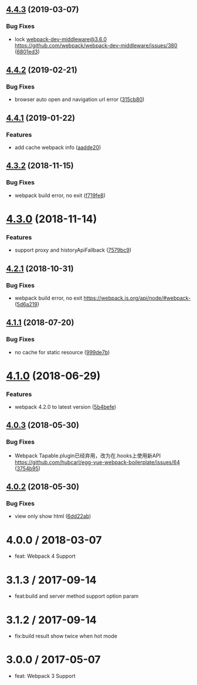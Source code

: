 <a name="4.4.3"></a>
## [4.4.3](https://github.com/hubcarl/webpack-tool/compare/4.4.2...4.4.3) (2019-03-07)


### Bug Fixes

* lock  webpack-dev-middleware@3.6.0 https://github.com/webpack/webpack-dev-middleware/issues/380 ([6801ed3](https://github.com/hubcarl/webpack-tool/commit/6801ed3))



<a name="4.4.2"></a>
## [4.4.2](https://github.com/hubcarl/webpack-tool/compare/4.4.1...4.4.2) (2019-02-21)


### Bug Fixes

* browser auto open and navigation url error ([315cb80](https://github.com/hubcarl/webpack-tool/commit/315cb80))



<a name="4.4.1"></a>
## [4.4.1](https://github.com/hubcarl/webpack-tool/compare/4.3.2...4.4.1) (2019-01-22)


### Features

* add cache webpack info ([aadde20](https://github.com/hubcarl/webpack-tool/commit/aadde20))



<a name="4.3.2"></a>
## [4.3.2](https://github.com/hubcarl/webpack-tool/compare/4.3.0...4.3.2) (2018-11-15)


### Bug Fixes

* webpack build error, no exit ([f719fe8](https://github.com/hubcarl/webpack-tool/commit/f719fe8))



<a name="4.3.0"></a>
# [4.3.0](https://github.com/hubcarl/webpack-tool/compare/4.2.1...4.3.0) (2018-11-14)


### Features

* support proxy and historyApiFallback ([7579bc9](https://github.com/hubcarl/webpack-tool/commit/7579bc9))



<a name="4.2.1"></a>
## [4.2.1](https://github.com/hubcarl/webpack-tool/compare/4.2.0...4.2.1) (2018-10-31)


### Bug Fixes

* webpack build error, no exit https://webpack.js.org/api/node/#webpack-  ([5d6a219](https://github.com/hubcarl/webpack-tool/commit/5d6a219))



<a name="4.1.1"></a>
## [4.1.1](https://github.com/hubcarl/webpack-tool/compare/4.1.0...4.1.1) (2018-07-20)


### Bug Fixes

* no cache for static resource ([999de7b](https://github.com/hubcarl/webpack-tool/commit/999de7b))



<a name="4.1.0"></a>
# [4.1.0](https://github.com/hubcarl/webpack-tool/compare/4.0.3...4.1.0) (2018-06-29)


### Features

* webpack 4.2.0 to latest version ([5b4befe](https://github.com/hubcarl/webpack-tool/commit/5b4befe))



<a name="4.0.3"></a>
## [4.0.3](https://github.com/hubcarl/webpack-tool/compare/4.0.1...4.0.3) (2018-05-30)


### Bug Fixes

* Webpack Tapable.plugin已经弃用，改为在.hooks上使用新API https://github.com/hubcarl/egg-vue-webpack-boilerplate/issues/64 ([3754b95](https://github.com/hubcarl/webpack-tool/commit/3754b95))



<a name="4.0.2"></a>
## [4.0.2](https://github.com/hubcarl/webpack-tool/compare/4.0.1...4.0.2) (2018-05-30)


### Bug Fixes

* view only show html ([6dd22ab](https://github.com/hubcarl/webpack-tool/commit/6dd22ab))


4.0.0 / 2018-03-07
==================

  * feat: Webpack 4 Support

3.1.3 / 2017-09-14
==================

  * feat:build and server method support option param

3.1.2 / 2017-09-14
==================

  * fix:build result show twice when hot mode

3.0.0 / 2017-05-07
==================

  * feat: Webpack 3 Support